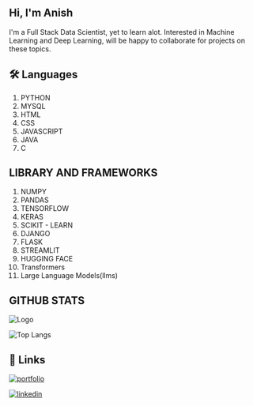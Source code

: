
## Hi, I'm Anish
I'm a Full Stack Data Scientist,
yet to learn alot.
Interested in Machine Learning and Deep Learning, will be happy to collaborate for projects on these topics. 


## 🛠 Languages
1. PYTHON
2. MYSQL
3. HTML
4. CSS
5. JAVASCRIPT
6. JAVA
7. C

## LIBRARY AND FRAMEWORKS
1. NUMPY
2. PANDAS
3. TENSORFLOW
4. KERAS
5. SCIKIT - LEARN
6. DJANGO
7. FLASK
8. STREAMLIT
9. HUGGING FACE
10. Transformers
11. Large Language Models(llms)



## GITHUB STATS
![Logo](https://github-readme-stats.vercel.app/api?username=anish2105&&show_icons=true&title_color=ffffff&icon_color=bb2acf&text_color=daf7dc&bg_color=151515)

![Top Langs](https://github-readme-stats.vercel.app/api/top-langs/?username=anish2105&&show_icons=true&title_color=ffffff&icon_color=bb2acf&text_color=daf7dc&bg_color=151515&layout=compact)


## 🔗 Links
[![portfolio](https://img.shields.io/badge/my_portfolio-000?style=for-the-badge&logo=ko-fi&logoColor=white)](https://github.com/anish2105/)

[![linkedin](https://img.shields.io/badge/linkedin-0A66C2?style=for-the-badge&logo=linkedin&logoColor=white)](https://www.linkedin.com/in/anish-vantagodi-343a43209/)




